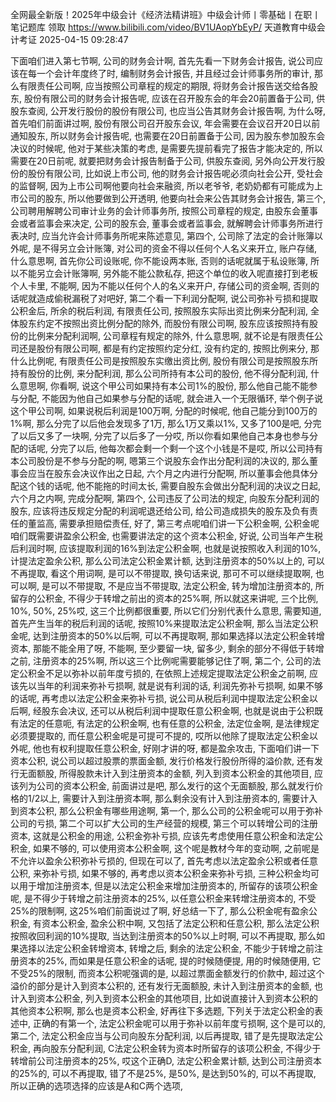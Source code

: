 全网最全新版！2025年中级会计《经济法精讲班》中级会计师丨零基础丨在职丨笔记题库 领取
https://www.bilibili.com/video/BV1UAopYbEyP/
天道教育中级会计考证 2025-04-15 09:28:47

下面咱们进入第七节啊, 公司的财务会计啊, 首先先看一下财务会计报告, 说公司应该在每一个会计年度终了时, 编制财务会计报告, 并且经过会计师事务所的审计, 那么有限责任公司啊, 应当按照公司章程的规定的期限, 将财务会计报告送交给各股东, 股份有限公司的财务会计报告呢, 应该在召开股东会的年会20前置备于公司, 供股东查阅, 公开发行股份的股份有限公司, 也应当公告其财务会计报告啊, 为什么呀, 首先咱们前面讲过啊, 股份有限公司召开股东会议, 年会需要在会议召开20日以前通知股东, 所以财务会计报告呢, 也需要在20日前置备于公司, 因为股东参加股东会决议的时候呢, 他对于某些决策的考虑, 是需要先提前看完了报告才能决定的, 所以需要在20日前呢, 就要把财务会计报告制备于公司, 供股东查阅, 另外向公开发行股份的股份有限公司, 比如说上市公司, 他的财务会计报告呢必须向社会公开, 受社会的监督啊, 因为上市公司啊他要向社会来融资, 所以老爷爷, 老奶奶都有可能成为上市公司的股东, 所以他要做到公开透明, 他要向社会来公告其财务会计报告, 第三个, 公司聘用解聘公司审计业务的会计师事务所, 按照公司章程的规定, 由股东会董事会或者监事会来决定, 公司的股东会, 董事会或者监事会, 就解聘会计师事务所进行表决时, 应当允许会计师事务所呢来陈述意见, 第四个, 公司除了法定的会计账簿以外呢, 是不得另立会计账簿, 对公司的资金不得以任何个人名义来开立, 账户存储, 什么意思啊, 首先你公司设账呢, 你不能设两本账, 否则的话呢就属于私设账簿, 所以不能另立会计账簿啊, 另外能不能公款私存, 把这个单位的收入呢直接打到老板个人卡里, 不能啊, 因为不能以任何个人的名义来开户, 存储公司的资金啊, 否则的话呢就造成偷税漏税了对吧好, 第二个看一下利润分配啊, 说公司弥补亏损和提取公积金后, 所余的税后利润, 有限责任公司, 按照股东实际出资比例来分配利润, 全体股东约定不按照出资比例分配的除外, 而股份有限公司啊, 股东应该按照持有股份的比例来分配利润啊, 公司章程有规定的除外, 什么意思啊, 就不论是有限责任公司还是股份有限公司啊, 都是有约定按照约定分红, 没有约定的, 按照比例来分, 那什么比例呢, 有限责任公司是按照股东实缴出资比例, 股份有限公司是按照股东所持有股份的比例, 来分配利润, 那么公司所持有本公司的股份, 他不得分配利润, 什么意思啊, 你看啊, 说这个甲公司如果持有本公司1%的股份, 那么他自己能不能参与分配, 不能因为他自己如果参与分配的话呢, 就会进入一个无限循环, 举个例子说这个甲公司啊, 如果说税后利润是100万啊, 分配的时候呢, 他自己能分到100万的1%啊, 那么分完了以后他会发现多了1万, 那么1万又乘以1%, 又多了100是吧, 分完了以后又多了一块啊, 分完了以后多了一分哎, 所以你看如果他自己本身也参与分配的话呢, 分完了以后, 他每次都会剩一个剩一个这个小钱是不是哎, 所以公司持有本公司股份是不参与分配的啊, 嗯第三个说股东会作出分配利润的决议的, 那么董事会应当在股东会决议作出之日起, 六个月之内进行分配啊, 所以董事会他具体分配这个钱的话呢, 他不能拖的时间太长, 需要自股东会做出分配利润的决议之日起, 六个月之内啊, 完成分配啊, 第四个, 公司违反了公司法的规定, 向股东分配利润的股东, 应该将违反规定分配的利润呢退还给公司, 给公司造成损失的股东及负有责任的董监高, 需要承担赔偿责任, 好了, 第三考点呢咱们讲一下公积金啊, 公积金呢咱们既需要讲盈余公积金, 也需要讲法定的这个资本公积金, 好说, 公司当年产生税后利润时啊, 应该提取利润的16%到法定公积金啊, 也就是说按照收入利润的10%, 计提法定盈余公积, 那么公司法定公积金累计额, 达到注册资本的50%以上的, 可以不再提取, 看这个用词啊, 是可以不带提取, 换句话来说, 那可不可以继续提取啊, 也可以啊, 是可以不带提取, 不是应当不带提取, 法定公积金, 转为增加注册资本的, 所留存的公积金, 不得少于转增之前出的资本的25%啊, 所以就这来讲呢, 三个比例, 10%, 50%, 25%哎, 这三个比例都很重要, 所以它们分别代表什么意思, 需要知道, 首先产生当年的税后利润的话呢, 按照10%来提取法定公积金啊, 那么当法定公积金呢, 达到注册资本的50%以后啊, 可以不再提取啊, 那如果选择以法定公积金转增资本, 那能不能全用了呀, 不能啊, 至少要留一块, 留多少, 剩余的部分不得低于转增之前, 注册资本的25%啊, 所以这三个比例呢需要能够记住了啊, 第二个, 公司的法定公积金不足以弥补以前年度亏损的, 在依照上述规定提取法定公积金之前啊, 应该先以当年的利润来弥补亏损啊, 就是说有利润的话, 利润先弥补亏损啊, 如果不够的话呢, 再考虑以法定公积金来弥补亏损, 说公司从税后利润中提取法定公积金以后啊, 经股东会决议, 还可以从税后利润中提取任意公积金啊, 也就是说由于公积既有法定的任意呃, 有法定的公积金啊, 也有任意的公积金, 法定位金啊, 是法律规定必须要提取的, 而任意公积金呢是可提可不提的, 哎所以他除了提取法定公积金以外呢, 他也有权利提取任意公积金, 好刚才讲的呀, 都是盈余攻击, 下面咱们讲一下资本公积, 说公司以超过股票的票面金额, 发行价格发行股份所得的溢价款, 还有发行无面额股, 所得股款未计入到注册资本的金额, 列入到资本公积金的其他项目, 应该列为公司的资本公积金, 前面讲过是吧, 那么发行的这个无面额股, 那么就发行价格的1/2以上, 需要计入到注册资本啊, 那么剩余没有计入到注册资本的, 需要计入到资本公积, 那么公积金有哪些用途啊, 第一个, 那么公司的公积金呢可以用于弥补公司的亏损, 第二个可以扩大公司的生产经营的规模, 第三个可以转增公司的注册资本, 这就是公积金的用途, 公积金弥补亏损, 应该先考虑使用任意公积金和法定公积金, 如果不够的, 可以使用资本公积金啊, 这个呢是教材今年的变动啊, 之前呢是不允许以盈余公积弥补亏损的, 但现在可以了, 首先考虑以法定盈余公积或者任意公积, 来弥补亏损, 如果不够的, 再考虑以资本公积金来弥补亏损, 三种公积金均可以用于增加注册资本, 但是以法定公积金来增加注册资本的, 所留存的该项公积金呢, 是不得少于转增之前注册资本的25%, 以任意公积金来转增注册资本的, 不受25%的限制啊, 这25%咱们前面说过了啊, 好总结一下了, 那么公积金呢有盈余公积金, 有资本公积金, 盈余公积中啊, 又包括了法定公积和任意公积, 那么法定公积按照收回利润的10%提取, 当达到注册资本的50%以上时啊, 可以不再提取, 那么如果选择以法定公积金转增资本, 转增之后, 剩余的法定公积金, 不能少于转增之前注册资本的25%, 而如果是任意公积金的话呢, 提的时候随便提, 用的时候随便用, 它不受25%的限制, 而资本公积呢强调的是, 以超过票面金额发行的价款中, 超过这个溢价的部分是计入到资本公积的, 还有发行无面额股, 未计入到注册资本的金额, 也计入到资本公积金, 列入到资本公积金的其他项目, 比如说直接计入到资本公积的其他资本公积啊, 那么也是资本公积金, 好再往下多选题, 下列关于法定公积金的表述中, 正确的有第一个, 法定公积金呢可以用于弥补以前年度亏损啊, 这个是可以的, 第二个, 法定公积金应当与公司向股东分配利润, 以后再提取, 错了是先提取法定公积金, 再向股东分配利润, C法定公积金转为资本时所留存的该项公积金, 不得少于转增前公司注册资本的25%, 哎这个正确D, 法定公积金累计额, 达到公司注册资本的25%的, 可以不再提取, 错了不是25%, 是50%, 是达到50%的, 可以不再提取, 所以正确的选项选择的应该是A和C两个选项,